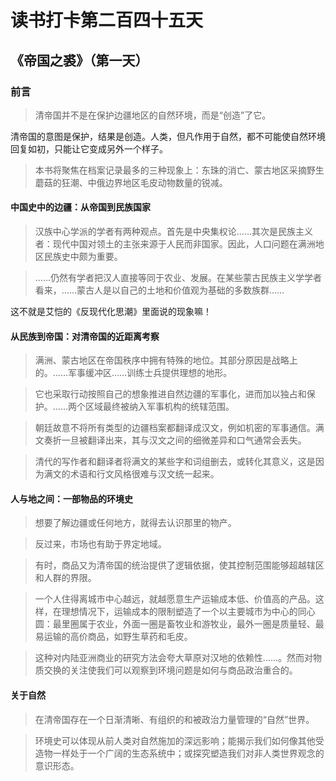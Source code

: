 读书打卡第二百四十五天
===

《帝国之裘》（第一天）
---

### 前言

> 清帝国并不是在保护边疆地区的自然环境，而是“创造”了它。

清帝国的意图是保护，结果是创造。人类，但凡作用于自然，都不可能使自然环境回复如初，只能让它变成另外一个样子。

> 本书将聚焦在档案记录最多的三种现象上：东珠的消亡、蒙古地区采摘野生蘑菇的狂潮、中俄边界地区毛皮动物数量的锐减。

#### 中国史中的边疆：从帝国到民族国家

> 汉族中心学派的学者有两种观点。首先是中央集权论……其次是民族主义者：现代中国对领土的主张来源于人民而非国家。因此，人口问题在满洲地区民族史中颇为重要。

> ……仍然有学者把汉人直接等同于农业、发展。在某些蒙古民族主义学学者看来，……蒙古人是以自己的土地和价值观为基础的多数族群……

这不就是艾恺的《反现代化思潮》里面说的现象嘛！

#### 从民族到帝国：对清帝国的近距离考察

> 满洲、蒙古地区在帝国秩序中拥有特殊的地位。其部分原因是战略上的。……军事缓冲区……训练士兵提供理想的地形。

> 它也采取行动按照自己的想象推进自然边疆的军事化，进而加以独占和保护。……两个区域最终被纳入军事机构的统辖范围。

> 朝廷故意不将所有类型的边疆档案都翻译成汉文，例如机密的军事通信。满文奏折一旦被翻译出来，其与汉文之间的细微差异和口气通常会丢失。

> 清代的写作者和翻译者将满文的某些字和词组删去，或转化其意义，这是因为满文的术语和行文风格很难与汉文统一起来。

#### 人与地之间：一部物品的环境史

> 想要了解边疆或任何地方，就得去认识那里的物产。

> 反过来，市场也有助于界定地域。

> 有时，商品又为清帝国的统治提供了逻辑依据，使其控制范围能够超越辖区和人群的界限。

> 一个人住得离城市中心越远，就越愿意生产运输成本低、价值高的产品。这样，在理想情况下，运输成本的限制塑造了一个以主要城市为中心的同心圆：最里圈属于农业，外面一圈是畜牧业和游牧业，最外一圈是质量轻、最易运输的高价商品，如野生草药和毛皮。

> 这种对内陆亚洲商业的研究方法会夸大草原对汉地的依赖性……。然而对物质交换的关注使我们可以观察到环境问题是如何与商品政治重合的。

#### 关于自然

> 在清帝国存在一个日渐清晰、有组织的和被政治力量管理的“自然”世界。

> 环境史可以体现从前人类对自然施加的深远影响；能揭示我们如何像其他受造物一样处于一个广阔的生态系统中；或探究塑造我们对非人类世界观念的意识形态。